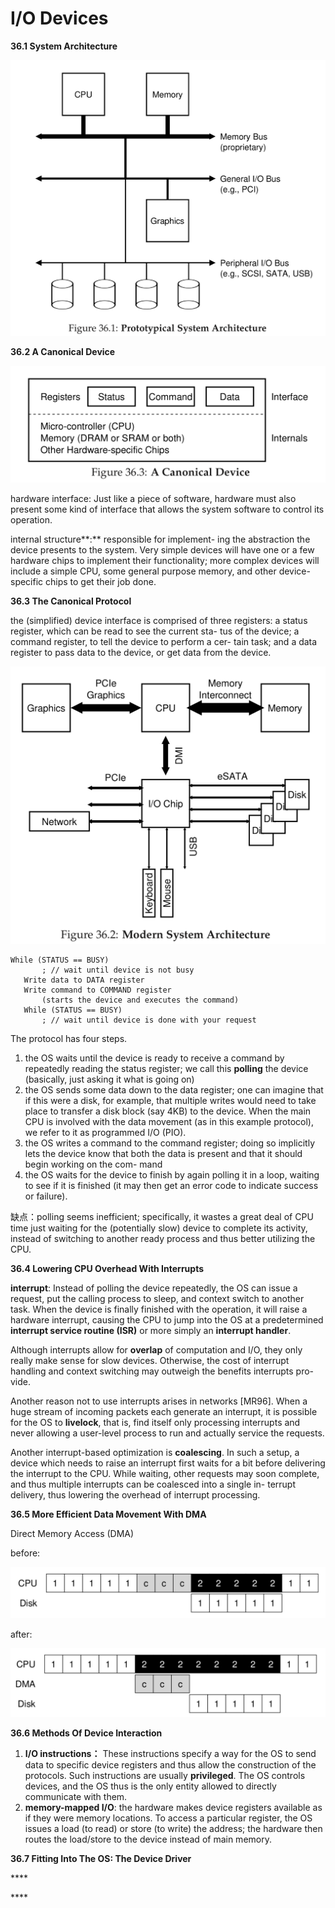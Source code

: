 # I/O Devices

**36.1 System Architecture**

![](.gitbook/assets/image%20%2822%29.png)

**36.2 A Canonical Device**

![](.gitbook/assets/image%20%2823%29.png)

hardware interface: Just like a piece of software, hardware must also present some kind of interface that allows the system software to control its operation.

internal structure**:** responsible for implement- ing the abstraction the device presents to the system. Very simple devices will have one or a few hardware chips to implement their functionality; more complex devices will include a simple CPU, some general purpose memory, and other device-specific chips to get their job done.

**36.3 The Canonical Protocol**

the \(simplified\) device interface is comprised of three registers: a status register, which can be read to see the current sta- tus of the device; a command register, to tell the device to perform a cer- tain task; and a data register to pass data to the device, or get data from the device.

![](.gitbook/assets/image%20%2824%29.png)

```text
While (STATUS == BUSY)
       ; // wait until device is not busy
   Write data to DATA register
   Write command to COMMAND register
       (starts the device and executes the command)
   While (STATUS == BUSY)
       ; // wait until device is done with your request
```

The protocol has four steps. 

1. the OS waits until the device is ready to receive a command by repeatedly reading the status register; we call this **polling** the device \(basically, just asking it what is going on\)
2. the OS sends some data down to the data register; one can imagine that if this were a disk, for example, that multiple writes would need to take place to transfer a disk block \(say 4KB\) to the device. When the main CPU is involved with the data movement \(as in this example protocol\), we refer to it as programmed I/O \(PIO\).
3. the OS writes a command to the command register; doing so implicitly lets the device know that both the data is present and that it should begin working on the com- mand
4. the OS waits for the device to finish by again polling it in a loop, waiting to see if it is finished \(it may then get an error code to indicate success or failure\).

缺点：polling seems inefficient; specifically, it wastes a great deal of CPU time just waiting for the \(potentially slow\) device to complete its activity, instead of switching to another ready process and thus better utilizing the CPU.

**36.4 Lowering CPU Overhead With Interrupts**

**interrupt**: Instead of polling the device repeatedly, the OS can issue a request, put the calling process to sleep, and context switch to another task. When the device is finally finished with the operation, it will raise a hardware interrupt, causing the CPU to jump into the OS at a predetermined **interrupt service routine \(ISR\)** or more simply an **interrupt handler**.

Although interrupts allow for **overlap** of computation and I/O, they only really make sense for slow devices. Otherwise, the cost of interrupt handling and context switching may outweigh the benefits interrupts pro- vide.

Another reason not to use interrupts arises in networks \[MR96\]. When a huge stream of incoming packets each generate an interrupt, it is possible for the OS to **livelock**, that is, find itself only processing interrupts and never allowing a user-level process to run and actually service the requests.

Another interrupt-based optimization is **coalescing**. In such a setup, a device which needs to raise an interrupt first waits for a bit before delivering the interrupt to the CPU. While waiting, other requests may soon complete, and thus multiple interrupts can be coalesced into a single in- terrupt delivery, thus lowering the overhead of interrupt processing.

**36.5 More Efficient Data Movement With DMA**

Direct Memory Access \(DMA\)

before:

![](.gitbook/assets/image%20%2820%29.png)

after:

![](.gitbook/assets/image%20%2818%29.png)

 **36.6 Methods Of Device Interaction**

1. **I/O instructions：** These instructions specify a way for the OS to send data to specific device registers and thus allow the construction of the protocols. Such instructions are usually **privileged**. The OS controls devices, and the OS thus is the only entity allowed to directly communicate with them.
2. **memory-mapped I/O**: the hardware makes device registers available as if they were memory locations. To access a particular register, the OS issues a load \(to read\) or store \(to write\) the address; the hardware then routes the load/store to the device instead of main memory.

**36.7 Fitting Into The OS: The Device Driver**

\*\*\*\*







\*\*\*\*

